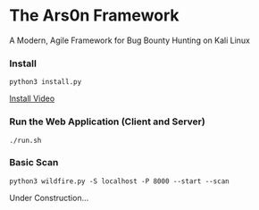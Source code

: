 # The Ars0n Framework

A Modern, Agile Framework for Bug Bounty Hunting on Kali Linux

### Install

`python3 install.py`

[Install Video](https://www.youtube.com/watch?v=cF4xtVS7Rnc)

### Run the Web Application (Client and Server)

`./run.sh`

### Basic Scan

`python3 wildfire.py -S localhost -P 8000 --start --scan`

Under Construction...
